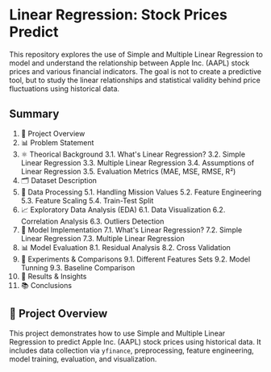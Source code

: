 # Linear Regression: Stock Prices Predict
This repository explores the use of Simple and Multiple Linear Regression to model and understand the relationship between Apple Inc. (AAPL) stock prices and various financial indicators. The goal is not to create a predictive tool, but to study the linear relationships and statistical validity behind price fluctuations using historical data.

## Summary
1. 📌 Project Overview
2. 📊 Problem Statement
3. ⚛️ Theorical Background
  3.1. What's Linear Regression?
  3.2. Simple Linear Regression
  3.3. Multiple Linear Regression
  3.4. Assumptions of Linear Regression
  3.5. Evaluation Metrics (MAE, MSE, RMSE, R²)
4. 🗂️ Dataset Description
5. 🧹 Data Processing
  5.1. Handling Mission Values
  5.2. Feature Engineering
  5.3. Feature Scaling
  5.4. Train-Test Split
6. 📈 Exploratory Data Analysis (EDA)
  6.1. Data Visualization
  6.2. Correlation Analysis
  6.3. Outliers Detection
7.  🔧 Model Implementation
   7.1. What's Linear Regression?
   7.2. Simple Linear Regression
   7.3. Multiple Linear Regression
8.  📊 Model Evaluation
  8.1. Residual Analysis
  8.2. Cross Validation
9.  🧪 Experiments & Comparisons
  9.1. Different Features Sets
  9.2. Model Tunning
  9.3. Baseline Comparison
11. 🚀 Results & Insights
12. 📚 Conclusions


## 📌 Project Overview
This project demonstrates how to use Simple and Multiple Linear Regression to predict Apple Inc. (AAPL) stock prices using historical data. It includes data collection via `yfinance`, preprocessing, feature engineering, model training, evaluation, and visualization.
